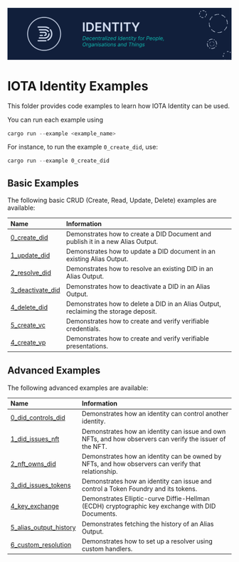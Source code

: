 ![banner](./../documentation/static/img/Banner/banner_identity.svg)

# IOTA Identity Examples

This folder provides code examples to learn how IOTA Identity can be used.

You can run each example using

```rust
cargo run --example <example_name>
```

For instance, to run the example `0_create_did`, use:

```rust
cargo run --example 0_create_did
```

## Basic Examples

The following basic CRUD (Create, Read, Update, Delete) examples are available:

| Name                                              | Information                                                                          |
|:--------------------------------------------------|:-------------------------------------------------------------------------------------|
| [0_create_did](./0_basic/0_create_did.rs)         | Demonstrates how to create a DID Document and publish it in a new Alias Output.      |
| [1_update_did](./0_basic/1_update_did.rs)         | Demonstrates how to update a DID document in an existing Alias Output.               |
| [2_resolve_did](./0_basic/2_resolve_did.rs)       | Demonstrates how to resolve an existing DID in an Alias Output.                      |
| [3_deactivate_did](./0_basic/3_deactivate_did.rs) | Demonstrates how to deactivate a DID in an Alias Output.                             |
| [4_delete_did](./0_basic/4_delete_did.rs)         | Demonstrates how to delete a DID in an Alias Output, reclaiming the storage deposit. |
| [5_create_vc](./0_basic/5_create_vc.rs)           | Demonstrates how to create and verify verifiable credentials.                        |
| [4_create_vp](./0_basic/4_create_vp.rs)           | Demonstrates how to create and verify verifiable presentations.                      |

## Advanced Examples

The following advanced examples are available:

| Name                                                       | Information                                                                                              |
| :--------------------------------------------------------- | :------------------------------------------------------------------------------------------------------- |
| [0_did_controls_did](./1_advanced/0_did_controls_did.rs)   | Demonstrates how an identity can control another identity.                                               |
| [1_did_issues_nft](./1_advanced/1_did_issues_nft.rs)       | Demonstrates how an identity can issue and own NFTs, and how observers can verify the issuer of the NFT. |
| [2_nft_owns_did](./1_advanced/2_nft_owns_did.rs)           | Demonstrates how an identity can be owned by NFTs, and how observers can verify that relationship.       |
| [3_did_issues_tokens](./1_advanced/3_did_issues_tokens.rs) | Demonstrates how an identity can issue and control a Token Foundry and its tokens.                       |
| [4_key_exchange](./1_advanced/4_key_exchange.rs)           | Demonstrates Elliptic-curve Diffie-Hellman (ECDH) cryptographic key exchange with DID Documents.         |
| [5_alias_output_history](./1_advanced/5_alias_output_history.rs) | Demonstrates fetching the history of an Alias Output. |
| [6_custom_resolution](./1_advanced/6_custom_resolution.rs)       | Demonstrates how to set up a resolver using custom handlers. |
